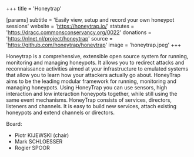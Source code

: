 +++
title = 'Honeytrap'

[params]
    subtitle = 'Easily view, setup and record your own honeypot sessions'
    website = 'https://honeytrap.io/'
    statutes = 'https://dracc.commonsconservancy.org/0022'
    donations = 'https://nlnet.nl/project/honeytrap'
    source = 'https://github.com/honeytrap/honeytrap'
    image = 'honeytrap.jpeg'
+++

Honeytrap is a comprehensive, extensible open source system for running, monitoring and managing honeypots. It allows you to redirect attacks and reconnaissance activities aimed at your infrastructure to emulated systems that allow you to learn how your attackers actually go about. HoneyTrap aims to be the leading modular framework for running, monitoring and managing honeypots. Using HoneyTrap you can use sensors, high interaction and low interaction honeypots together, while still using the same event mechanisms. HoneyTrap consists of services, directors, listeners and channels. It is easy to build new services, attach existing honeypots and extend channels or directors.

Board:
 * Piotr KIJEWSKI (chair)
 * Mark SCHLOESSER
 * Rogier SPOOR
